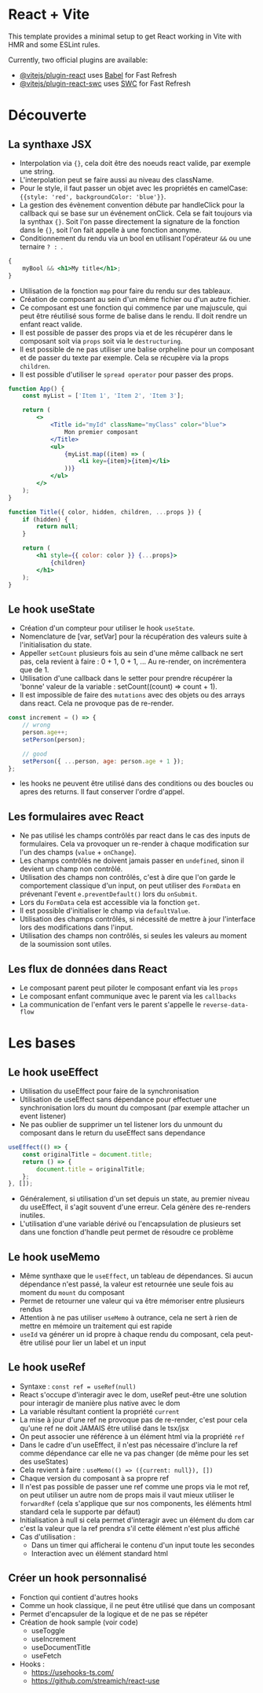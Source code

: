 # React + Vite

This template provides a minimal setup to get React working in Vite with HMR and some ESLint rules.

Currently, two official plugins are available:

-   [@vitejs/plugin-react](https://github.com/vitejs/vite-plugin-react/blob/main/packages/plugin-react/README.md) uses [Babel](https://babeljs.io/) for Fast Refresh
-   [@vitejs/plugin-react-swc](https://github.com/vitejs/vite-plugin-react-swc) uses [SWC](https://swc.rs/) for Fast Refresh

# Découverte

## La synthaxe JSX

-   Interpolation via `{}`, cela doit être des noeuds react valide, par exemple une string.
-   L'interpolation peut se faire aussi au niveau des className.
-   Pour le style, il faut passer un objet avec les propriétés en camelCase: `{{style: 'red', backgroundColor: 'blue'}}`.
-   La gestion des évènement convention débute par handleClick pour la callback qui se base sur un événement onClick. Cela se fait toujours via la synthax `{}`. Soit l'on passe directement la signature de la fonction dans le `{}`, soit l'on fait appelle à une fonction anonyme.
-   Conditionnement du rendu via un bool en utilisant l'opérateur `&&` ou une ternaire `? : `.

```jsx
{
    myBool && <h1>My title</h1>;
}
```

-   Utilisation de la fonction `map` pour faire du rendu sur des tableaux.
-   Création de composant au sein d'un même fichier ou d'un autre fichier.
-   Ce composant est une fonction qui commence par une majuscule, qui peut être réutilisé sous forme de balise dans le rendu. Il doit rendre un enfant react valide.
-   Il est possible de passer des props via et de les récupérer dans le composant soit via `props` soit via le `destructuring`.
-   Il est possible de ne pas utiliser une balise orpheline pour un composant et de passer du texte par exemple. Cela se récupère via la props `children`.
-   Il est possible d'utiliser le `spread operator` pour passer des props.

```jsx
function App() {
    const myList = ['Item 1', 'Item 2', 'Item 3'];

    return (
        <>
            <Title id="myId" className="myClass" color="blue">
                Mon premier composant
            </Title>
            <ul>
                {myList.map((item) => (
                    <li key={item}>{item}</li>
                ))}
            </ul>
        </>
    );
}

function Title({ color, hidden, children, ...props }) {
    if (hidden) {
        return null;
    }

    return (
        <h1 style={{ color: color }} {...props}>
            {children}
        </h1>
    );
}
```

## Le hook useState

-   Création d'un compteur pour utiliser le hook `useState`.
-   Nomenclature de [var, setVar] pour la récupération des valeurs suite à l'initialisation du state.
-   Appeller `setCount` plusieurs fois au sein d'une même callback ne sert pas, cela revient à faire : 0 + 1, 0 + 1, ... Au re-render, on incrémentera que de 1.
-   Utilisation d'une callback dans le setter pour prendre récupérer la 'bonne' valeur de la variable :
    setCount((count) => count + 1).
-   Il est impossible de faire des `mutations` avec des objets ou des arrays dans react. Cela ne provoque pas de re-render.

```jsx
const increment = () => {
    // wrong
    person.age++;
    setPerson(person);

    // good
    setPerson({ ...person, age: person.age + 1 });
};
```

-   les hooks ne peuvent être utilisé dans des conditions ou des boucles ou apres des returns. Il faut conserver l'ordre d'appel.

## Les formulaires avec React

-   Ne pas utilisé les champs contrôlés par react dans le cas des inputs de formulaires. Cela va provoquer un re-render à chaque modification sur l'un des champs (`value` + `onChange`).
-   Les champs contrôlés ne doivent jamais passer en `undefined`, sinon il devient un champ non contrôlé.
-   Utilisation des champs non contrôlés, c'est à dire que l'on garde le comportement classique d'un input, on peut utiliser des `FormData` en prévenant l'event `e.preventDefault()` lors du `onSubmit`.
-   Lors du `FormData` cela est accessible via la fonction `get`.
-   Il est possible d'initialiser le champ via `defaultValue`.
-   Utilisation des champs contrôlés, si nécessité de mettre à jour l'interface lors des modifications dans l'input.
-   Utilisation des champs non contrôlés, si seules les valeurs au moment de la soumission sont utiles.

## Les flux de données dans React

-   Le composant parent peut piloter le composant enfant via les `props`
-   Le composant enfant communique avec le parent via les `callbacks`
-   La communication de l'enfant vers le parent s'appelle le `reverse-data-flow`

# Les bases

## Le hook useEffect

-   Utilisation du useEffect pour faire de la synchronisation
-   Utilisation de useEffect sans dépendance pour effectuer une synchronisation lors du mount du composant (par exemple attacher un event listener)
-   Ne pas oublier de supprimer un tel listener lors du unmount du composant dans le return du useEffect sans dependance

```jsx
useEffect(() => {
    const originalTitle = document.title;
    return () => {
        document.title = originalTitle;
    };
}, []);
```

-   Généralement, si utilisation d'un set depuis un state, au premier niveau du useEffect, il s'agit souvent d'une erreur. Cela génère des re-renders inutiles.
-   L'utilisation d'une variable dérivé ou l'encapsulation de plusieurs set dans une fonction d'handle peut permet de résoudre ce problème

## Le hook useMemo

-   Même synthaxe que le `useEffect`, un tableau de dépendances. Si aucun dépendance n'est passé, la valeur est retournée une seule fois au moment du `mount` du composant
-   Permet de retourner une valeur qui va être mémoriser entre plusieurs rendus
-   Attention à ne pas utiliser `useMemo` à outrance, cela ne sert à rien de mettre en mémoire un traitement qui est rapide
-   `useId` va générer un id propre à chaque rendu du composant, cela peut-être utilisé pour lier un label et un input

## Le hook useRef

-   Syntaxe : `const ref = useRef(null)`
-   React s'occupe d'interagir avec le dom, useRef peut-être une solution pour interagir de manière plus native avec le dom
-   La variable résultant contient la propriété `current`
-   La mise à jour d'une ref ne provoque pas de re-render, c'est pour cela qu'une ref ne doit JAMAIS être utilisé dans le tsx/jsx
-   On peut associer une référence à un élément html via la propriété `ref`
-   Dans le cadre d'un useEffect, il n'est pas nécessaire d'inclure la ref comme dépendance car elle ne va pas changer (de même pour les set des useStates)
-   Cela revient à faire : `useMemo(() => ({current: null}), [])`
-   Chaque version du composant à sa propre ref
-   Il n'est pas possible de passer une ref comme une props via le mot ref, on peut utiliser un autre nom de props mais il vaut mieux utiliser le `forwardRef` (cela s'applique que sur nos components, les éléments html standard cela le supporte par défaut)
-   Initialisation à null si cela permet d'interagir avec un élément du dom car c'est la valeur que la ref prendra s'il cette élément n'est plus affiché
-   Cas d'utilisation :
    -   Dans un timer qui afficherai le contenu d'un input toute les secondes
    -   Interaction avec un élément standard html

## Créer un hook personnalisé

-   Fonction qui contient d'autres hooks
-   Comme un hook classique, il ne peut être utilisé que dans un composant
-   Permet d'encapsuler de la logique et de ne pas se répéter
-   Création de hook sample (voir code)
    -   useToggle
    -   useIncrement
    -   useDocumentTitle
    -   useFetch
-   Hooks :
    -   https://usehooks-ts.com/
    -   https://github.com/streamich/react-use

